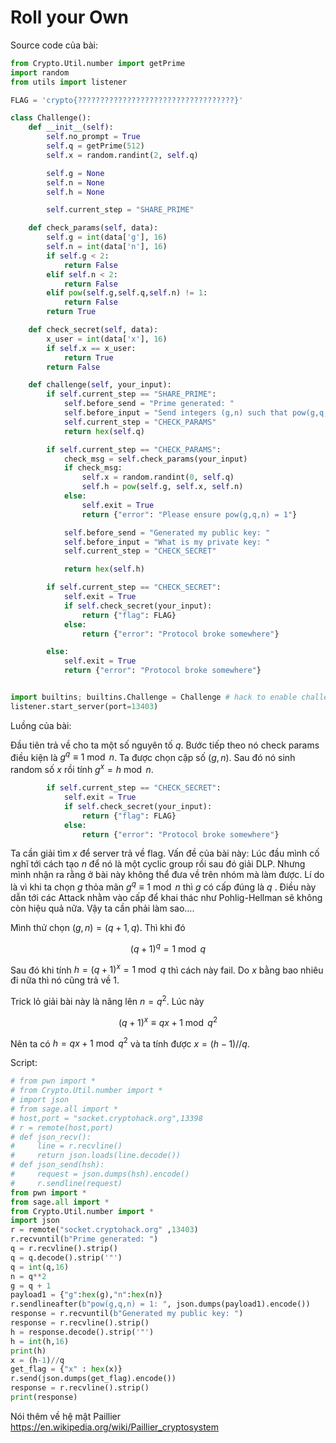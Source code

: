 # Roll your Own
Source code của bài:
```python
from Crypto.Util.number import getPrime
import random
from utils import listener

FLAG = 'crypto{???????????????????????????????????}'

class Challenge():
    def __init__(self):
        self.no_prompt = True
        self.q = getPrime(512)
        self.x = random.randint(2, self.q)

        self.g = None
        self.n = None
        self.h = None

        self.current_step = "SHARE_PRIME"

    def check_params(self, data):
        self.g = int(data['g'], 16)
        self.n = int(data['n'], 16)
        if self.g < 2:
            return False
        elif self.n < 2:
            return False
        elif pow(self.g,self.q,self.n) != 1:
            return False
        return True

    def check_secret(self, data):
        x_user = int(data['x'], 16)
        if self.x == x_user:
            return True
        return False

    def challenge(self, your_input):
        if self.current_step == "SHARE_PRIME":
            self.before_send = "Prime generated: "
            self.before_input = "Send integers (g,n) such that pow(g,q,n) = 1: "
            self.current_step = "CHECK_PARAMS"
            return hex(self.q)

        if self.current_step == "CHECK_PARAMS":
            check_msg = self.check_params(your_input)
            if check_msg:
                self.x = random.randint(0, self.q)
                self.h = pow(self.g, self.x, self.n)
            else:
                self.exit = True
                return {"error": "Please ensure pow(g,q,n) = 1"}

            self.before_send = "Generated my public key: "
            self.before_input = "What is my private key: "
            self.current_step = "CHECK_SECRET"

            return hex(self.h)

        if self.current_step == "CHECK_SECRET":
            self.exit = True
            if self.check_secret(your_input):
                return {"flag": FLAG}
            else:
                return {"error": "Protocol broke somewhere"}

        else:
            self.exit = True
            return {"error": "Protocol broke somewhere"}


import builtins; builtins.Challenge = Challenge # hack to enable challenge to be run locally, see https://cryptohack.org/faq/#listener
listener.start_server(port=13403)
```
Luồng của bài:

Đầu tiên trả về cho ta một số nguyên tố $\displaystyle q$. Bước tiếp theo nó check params điều kiện là $\displaystyle g^{q} \equiv 1\bmod n$. Ta được chọn cặp số $\displaystyle ( g,n)$. Sau đó nó sinh random số $\displaystyle x$ rồi tính $\displaystyle g^{x} =h\bmod n$. 

```python
        if self.current_step == "CHECK_SECRET":
            self.exit = True
            if self.check_secret(your_input):
                return {"flag": FLAG}
            else:
                return {"error": "Protocol broke somewhere"}
```
Ta cần giải tìm $\displaystyle x$ để server trả về flag. 
Vấn đề của bài này: Lúc đầu mình cố nghĩ tới cách tạo $\displaystyle n$ để nó là một cyclic group rồi sau đó giải DLP. Nhưng mình nhận ra rằng ở bài này không thể đưa về trên nhóm mà làm được. Lí do là vì khi ta chọn $\displaystyle g$ thỏa mãn $\displaystyle g^{q} \equiv 1\bmod n$ thì $\displaystyle g$ có cấp đúng là $\displaystyle q$ . Điều này dẫn tới các Attack nhằm vào cấp để khai thác như Pohlig-Hellman sẽ không còn hiệu quả nữa. Vậy ta cần phải làm sao....

Mình thử chọn $\displaystyle ( g,n) =( q+1,q)$. Thì khi đó 

$$\begin{equation*}
( q+1)^{q} =1\bmod q
\end{equation*}$$

Sau đó khi tính $\displaystyle h=( q+1)^{x} =1\bmod q$ thì cách này fail. Do $\displaystyle x$ bằng bao nhiêu đi nữa thì nó cũng trả về $\displaystyle 1$. 

Trick lỏ giải bài này là nâng lên $\displaystyle n=q^{2}$. Lúc này 

$$\begin{equation*}
( q+1)^{x} \equiv qx+1\bmod q^{2}
\end{equation*}$$

Nên ta có $\displaystyle h=qx+1\bmod q^{2}$ và ta tính được $\displaystyle x=( h-1) //q$.

Script:

```python
# from pwn import *
# from Crypto.Util.number import *
# import json
# from sage.all import *
# host,port = "socket.cryptohack.org",13398
# r = remote(host,port)
# def json_recv():
#     line = r.recvline()
#     return json.loads(line.decode())
# def json_send(hsh):
#     request = json.dumps(hsh).encode()
#     r.sendline(request)
from pwn import *
from sage.all import *
from Crypto.Util.number import *
import json
r = remote("socket.cryptohack.org" ,13403)
r.recvuntil(b"Prime generated: ")
q = r.recvline().strip()
q = q.decode().strip('"')
q = int(q,16)
n = q**2
g = q + 1 
payload1 = {"g":hex(g),"n":hex(n)}
r.sendlineafter(b"pow(g,q,n) = 1: ", json.dumps(payload1).encode())
response = r.recvuntil(b"Generated my public key: ")
response = r.recvline().strip()
h = response.decode().strip('"')
h = int(h,16)
print(h)
x = (h-1)//q
get_flag = {"x" : hex(x)}
r.send(json.dumps(get_flag).encode())
response = r.recvline().strip()
print(response)
```
Nói thêm về hệ mật Paillier https://en.wikipedia.org/wiki/Paillier_cryptosystem
